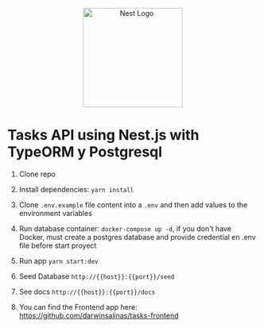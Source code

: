 <p align="center">
  <a href="http://nestjs.com/" target="blank"><img src="https://nestjs.com/img/logo-small.svg" width="200" alt="Nest Logo" /></a>
</p>

# Tasks API using Nest.js with TypeORM y Postgresql

1. Clone repo

2. Install dependencies: `yarn install`

3. Clone `.env.example` file content into a `.env` and then add values to the environment variables

4. Run database container: `docker-compose up -d`, if you don't have Docker, must create a postgres database and provide credential en .env file before start proyect

5. Run app `yarn start:dev`

6. Seed Database `http://{{host}}:{{port}}/seed`

7. See docs `http://{{host}}:{{port}}/docs`

8. You can find the Frontend app here: https://github.com/darwinsalinas/tasks-frontend
